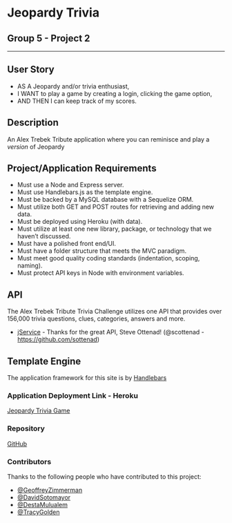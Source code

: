 # Jeopardy Trivia
## Group 5 - Project 2

***

## User Story

* AS A Jeopardy and/or trivia enthusiast,
* I WANT to play a game by creating a login, clicking the game option,
* AND THEN I can keep track of my scores.

## Description

An Alex Trebek Tribute application where you can reminisce and play a <em>version</em> of Jeopardy

## Project/Application Requirements

* Must use a Node and Express server.
* Must use Handlebars.js as the template engine.
* Must be backed by a MySQL database with a Sequelize ORM.
* Must utilize both GET and POST routes for retrieving and adding new data.
* Must be deployed using Heroku (with data).
* Must utilize at least one new library, package, or technology that we haven’t discussed.
* Must have a polished front end/UI.
* Must have a folder structure that meets the MVC paradigm.
* Must meet good quality coding standards (indentation, scoping, naming).
* Must protect API keys in Node with environment variables.

## API

The Alex Trebek Tribute Trivia Challenge utilizes one API that provides over 156,000 trivia questions, clues, categories, answers and more. 

* [jService](http://jservice.io//) - Thanks for the great API, Steve Ottenad! (@scottenad - https://github.com/sottenad)

## Template Engine

The application framework for this site is by [Handlebars](https://handlebarsjs.com/)

### Application Deployment Link - Heroku

[Jeopardy Trivia Game](https://shielded-fjord-19309.herokuapp.com/)

### Repository

[GitHub](https://github.com/Geoff7709/jeopardy_trivia_game)

### Contributors

Thanks to the following people who have contributed to this project:

* [@GeoffreyZimmerman](https://github.com/Geoff7709) 
* [@DavidSotomayor](https://github.com/XXXXX)
* [@DestaMulualem](https://github.com/XXXXX)
* [@TracyGolden](https://github.com/tracy80s2003) 

### 